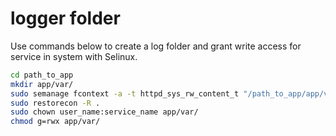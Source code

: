 # logger folder

Use commands below to create a log folder and grant write access for service in system with Selinux.

```sh
cd path_to_app
mkdir app/var/
sudo semanage fcontext -a -t httpd_sys_rw_content_t "/path_to_app/app/var(/.*)?"
sudo restorecon -R .
sudo chown user_name:service_name app/var/
chmod g=rwx app/var/
```
